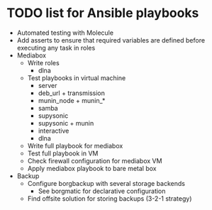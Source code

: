 # TODO list for Ansible playbooks

- Automated testing with Molecule
- Add asserts to ensure that required variables are defined before executing
  any task in roles
- Mediabox
    - Write roles
        - dlna
    - Test playbooks in virtual machine
        - server
        - deb_url + transmission
        - munin_node + munin_*
        - samba
        - supysonic
        - supysonic + munin
        - interactive
        - dlna
    - Write full playbook for mediabox
    - Test full playbook in VM
    - Check firewall configuration for mediabox VM
    - Apply mediabox playbook to bare metal box
- Backup
    - Configure borgbackup with several storage backends
        - See borgmatic for declarative configuration
    - Find offsite solution for storing backups (3-2-1 strategy)
